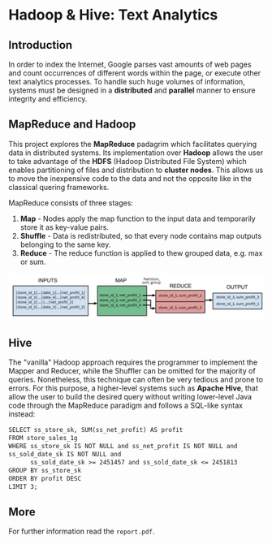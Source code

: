 # Hadoop & Hive: Text Analytics


## Introduction
In order to index the Internet, Google parses vast amounts of web pages and count occurrences of different
words within the page, or execute other text analytics processes. To handle such huge volumes of information, 
systems must be designed in a **distributed** and **parallel** manner to ensure integrity and efficiency.


## MapReduce and Hadoop
This project explores the **MapReduce** padagrim which facilitates querying data in distributed systems. Its 
implementation over **Hadoop** allows the user to take advantage of the **HDFS** (Hadoop Distributed File 
System) which enables partitioning of files and distribution to **cluster nodes**. This allows us to move the 
inexpensive code to the data and not the opposite like in the classical quering frameworks.

MapReduce consists of three stages:
1. **Map** - Nodes apply the map function to the input data and temporarily store it as key-value pairs.
2. **Shuffle** - Data is redistributed, so that every node contains map outputs belonging to the same key. 
3. **Reduce** - The reduce function is applied to thew grouped data, e.g. max or sum.

![A simplified diagram illustrating the workings of a MapReduce program.](https://github.com/marektopolewski/hadoop-hive/blob/master/.assets/mapreduce.png)


## Hive
The "vanilla" Hadoop approach requires the programmer to implement the Mapper and Reducer, while the Shuffler
can be omitted for the majority of queries. Nonetheless, this technique can often be very tedious and prone 
to errors. For this purpose, a higher-level systems such as **Apache Hive**, that allow the user to build the 
desired query without writing lower-level Java code through the MapReduce paradigm and follows a SQL-like
syntax instead:
```
SELECT ss_store_sk, SUM(ss_net_profit) AS profit
FROM store_sales_1g
WHERE ss_store_sk IS NOT NULL and ss_net_profit IS NOT NULL and ss_sold_date_sk IS NOT NULL and
      ss_sold_date_sk >= 2451457 and ss_sold_date_sk <= 2451813
GROUP BY ss_store_sk
ORDER BY profit DESC
LIMIT 3;
```


## More
For further information read the `report.pdf`.